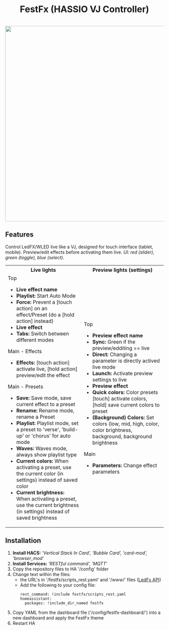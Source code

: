 <h1 align="center">FestFx (HASSIO VJ Controller)</h1>
<p align="center"><br /><img src="https://github.com/user-attachments/assets/aba70cd4-4a07-4a9f-8d81-09e8df8016a0/" width="620"></p>

## Features

Control LedFX/WLED live like a VJ, designed for touch interface (tablet, mobile). Preview/edit effects before activating them live. <i>UI: red (slider), green (toggle), blue (select).</i>

<table>
<tr>
<th align="center">
  Live lights
</th>
<th align="center">
    Preview lights (settings)
</th>
</tr>
<tr>
<td>
Top
  <ul>
    <li><b>Live effect name</b>
    <li><b>Playlist:</b> Start Auto Mode</li>
    <li><b>Force:</b> Prevent a [touch action] on an effect/Preset (do a [hold action] instead)</li>
    <li><b>Live effect</b>
    <li><b>Tabs:</b> Switch between different modes</li>
  </ul>
Main - Effects
  <ul>
    <li><b>Effects:</b> [touch action] activate live, [hold action] preview/edit the effect</li>
  </ul>
Main - Presets
  <ul>
    <li><b>Save:</b> Save mode, save current effect to a preset</li>
    <li><b>Rename:</b> Rename mode, rename a Preset</li>
    <li><b>Playlist:</b> Playlist mode, set a preset to 'verse', 'build-up' or 'chorus' for auto mode</li>
    <li><b>Waves:</b> Waves mode, always show playlist type</li>
    <li><b>Current colors:</b> When activating a preset, use the current color (in settings) instead of saved color</li>
    <li><b>Current brightness:</b>  When activating a preset, use the current brightness (in settings) instead of saved brightness</li>
  </ul>
</td>
<td>
Top
  <ul>
    <li><b>Preview effect name</b>
    <li><b>Sync:</b> Green if the preview/edditing == live </li>
    <li><b>Direct:</b> Changing a parameter is directly actived live mode</li>
    <li><b>Launch:</b> Activate preview settings to live</li>
    <li><b>Preview effect</b>
    <li><b>Quick colors:</b> Color presets [touch] activate colors, [hold] save current colors to preset</li>
    <li><b>(Background) Colors:</b> Set colors (low, mid, high, color, color brightness, background, background brightness</li>
  </ul>
Main
  <ul>
    <li><b>Parameters:</b> Change effect parameters</li>
  </ul>
</td>
</tr>
</table>

## Installation
1. **Install HACS:** <i>'Vertical Stack In Card', 'Bubble Card', 'card-mod', 'browser_mod'</i>
2. **Install Services:** <i>'RESTful command', 'MQTT'</i>
3. Copy the repository files to HA '/config' folder
4. Change text within the files:
   - the URL's in '/festfx/scripts_rest.yaml' and '/www/' files ([LedFx API](https://docs.ledfx.app/en/latest/api.html))
   - Add the following to your config file:
     ```
     rest_command: !include festfx/scripts_rest.yaml
     homeassistant:
       packages: !include_dir_named festfx
     ```
5. Copy YAML from the dashboard file ('/config/festfx-dashboard/') into a new dashboard and apply the FestFx theme
6. Restart HA
